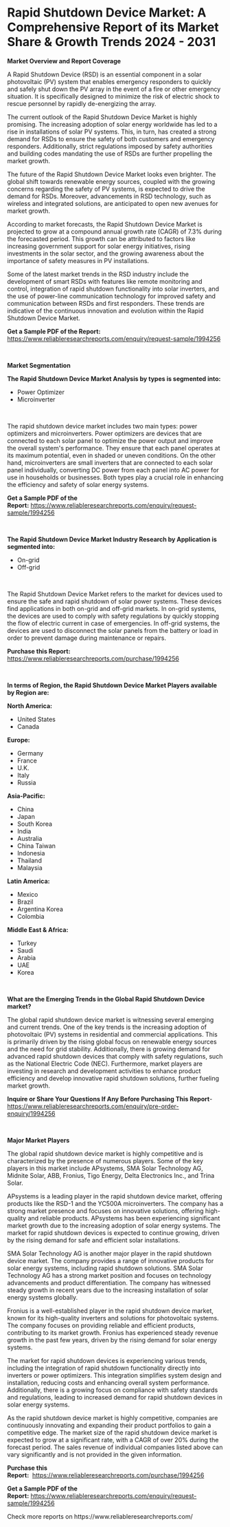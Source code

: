 <p><h1>Rapid Shutdown Device Market: A Comprehensive Report of its Market Share & Growth Trends 2024 - 2031</h1></p><p><strong>Market Overview and Report Coverage</strong></p>
<p><p>A Rapid Shutdown Device (RSD) is an essential component in a solar photovoltaic (PV) system that enables emergency responders to quickly and safely shut down the PV array in the event of a fire or other emergency situation. It is specifically designed to minimize the risk of electric shock to rescue personnel by rapidly de-energizing the array.</p><p>The current outlook of the Rapid Shutdown Device Market is highly promising. The increasing adoption of solar energy worldwide has led to a rise in installations of solar PV systems. This, in turn, has created a strong demand for RSDs to ensure the safety of both customers and emergency responders. Additionally, strict regulations imposed by safety authorities and building codes mandating the use of RSDs are further propelling the market growth.</p><p>The future of the Rapid Shutdown Device Market looks even brighter. The global shift towards renewable energy sources, coupled with the growing concerns regarding the safety of PV systems, is expected to drive the demand for RSDs. Moreover, advancements in RSD technology, such as wireless and integrated solutions, are anticipated to open new avenues for market growth.</p><p>According to market forecasts, the Rapid Shutdown Device Market is projected to grow at a compound annual growth rate (CAGR) of 7.3% during the forecasted period. This growth can be attributed to factors like increasing government support for solar energy initiatives, rising investments in the solar sector, and the growing awareness about the importance of safety measures in PV installations.</p><p>Some of the latest market trends in the RSD industry include the development of smart RSDs with features like remote monitoring and control, integration of rapid shutdown functionality into solar inverters, and the use of power-line communication technology for improved safety and communication between RSDs and first responders. These trends are indicative of the continuous innovation and evolution within the Rapid Shutdown Device Market.</p></p>
<p><strong>Get a Sample PDF of the Report:</strong> <a href="https://www.reliableresearchreports.com/enquiry/request-sample/1994256">https://www.reliableresearchreports.com/enquiry/request-sample/1994256</a></p>
<p>&nbsp;</p>
<p><strong>Market Segmentation</strong></p>
<p><strong>The Rapid Shutdown Device Market Analysis by types is segmented into:</strong></p>
<p><ul><li>Power Optimizer</li><li>Microinverter</li></ul></p>
<p>&nbsp;</p>
<p><p>The rapid shutdown device market includes two main types: power optimizers and microinverters. Power optimizers are devices that are connected to each solar panel to optimize the power output and improve the overall system's performance. They ensure that each panel operates at its maximum potential, even in shaded or uneven conditions. On the other hand, microinverters are small inverters that are connected to each solar panel individually, converting DC power from each panel into AC power for use in households or businesses. Both types play a crucial role in enhancing the efficiency and safety of solar energy systems.</p></p>
<p><strong>Get a Sample PDF of the Report:</strong>&nbsp;<a href="https://www.reliableresearchreports.com/enquiry/request-sample/1994256">https://www.reliableresearchreports.com/enquiry/request-sample/1994256</a></p>
<p>&nbsp;</p>
<p><strong>The Rapid Shutdown Device Market Industry Research by Application is segmented into:</strong></p>
<p><ul><li>On-grid</li><li>Off-grid</li></ul></p>
<p>&nbsp;</p>
<p><p>The Rapid Shutdown Device Market refers to the market for devices used to ensure the safe and rapid shutdown of solar power systems. These devices find applications in both on-grid and off-grid markets. In on-grid systems, the devices are used to comply with safety regulations by quickly stopping the flow of electric current in case of emergencies. In off-grid systems, the devices are used to disconnect the solar panels from the battery or load in order to prevent damage during maintenance or repairs.</p></p>
<p><strong>Purchase this Report:</strong>&nbsp; <a href="https://www.reliableresearchreports.com/purchase/1994256">https://www.reliableresearchreports.com/purchase/1994256</a></p>
<p>&nbsp;</p>
<p><strong>In terms of Region, the Rapid Shutdown Device Market Players available by Region are:</strong></p>
<p>
    <p> <strong> North America: </strong>
        <ul>
            <li>United States</li>
            <li>Canada</li>
        </ul>
        </p> 
    <p> <strong> Europe: </strong>
        <ul>
            <li>Germany</li>
            <li>France</li>
            <li>U.K.</li>
            <li>Italy</li>
            <li>Russia</li>
        </ul>
        </p> 
    <p> <strong> Asia-Pacific: </strong>
        <ul>
            <li>China</li>
            <li>Japan</li>
            <li>South Korea</li>
            <li>India</li>
            <li>Australia</li>
            <li>China Taiwan</li>
            <li>Indonesia</li>
            <li>Thailand</li>
            <li>Malaysia</li>
        </ul>
        </p> 
    <p> <strong> Latin America: </strong>
        <ul>
            <li>Mexico</li>
            <li>Brazil</li>
            <li>Argentina Korea</li>
            <li>Colombia</li>
        </ul>
        </p> 
    <p> <strong> Middle East & Africa: </strong>
        <ul>
            <li>Turkey</li>
            <li>Saudi</li>
            <li>Arabia</li>
            <li>UAE</li>
            <li>Korea</li>
        </ul>
    </p>
    </p>
<p>&nbsp;</p>
<p><strong>What are the Emerging Trends in the Global Rapid Shutdown Device market?</strong></p>
<p><p>The global rapid shutdown device market is witnessing several emerging and current trends. One of the key trends is the increasing adoption of photovoltaic (PV) systems in residential and commercial applications. This is primarily driven by the rising global focus on renewable energy sources and the need for grid stability. Additionally, there is growing demand for advanced rapid shutdown devices that comply with safety regulations, such as the National Electric Code (NEC). Furthermore, market players are investing in research and development activities to enhance product efficiency and develop innovative rapid shutdown solutions, further fueling market growth.</p></p>
<p><strong>Inquire or Share Your Questions If Any Before Purchasing This Report</strong>- <a href="https://www.reliableresearchreports.com/enquiry/pre-order-enquiry/1994256">https://www.reliableresearchreports.com/enquiry/pre-order-enquiry/1994256</a></p>
<p>&nbsp;</p>
<p><strong>Major Market Players</strong></p>
<p><p>The global rapid shutdown device market is highly competitive and is characterized by the presence of numerous players. Some of the key players in this market include APsystems, SMA Solar Technology AG, Midnite Solar, ABB, Fronius, Tigo Energy, Delta Electronics Inc., and Trina Solar.</p><p>APsystems is a leading player in the rapid shutdown device market, offering products like the RSD-1 and the YC500A microinverters. The company has a strong market presence and focuses on innovative solutions, offering high-quality and reliable products. APsystems has been experiencing significant market growth due to the increasing adoption of solar energy systems. The market for rapid shutdown devices is expected to continue growing, driven by the rising demand for safe and efficient solar installations.</p><p>SMA Solar Technology AG is another major player in the rapid shutdown device market. The company provides a range of innovative products for solar energy systems, including rapid shutdown solutions. SMA Solar Technology AG has a strong market position and focuses on technology advancements and product differentiation. The company has witnessed steady growth in recent years due to the increasing installation of solar energy systems globally.</p><p>Fronius is a well-established player in the rapid shutdown device market, known for its high-quality inverters and solutions for photovoltaic systems. The company focuses on providing reliable and efficient products, contributing to its market growth. Fronius has experienced steady revenue growth in the past few years, driven by the rising demand for solar energy systems.</p><p>The market for rapid shutdown devices is experiencing various trends, including the integration of rapid shutdown functionality directly into inverters or power optimizers. This integration simplifies system design and installation, reducing costs and enhancing overall system performance. Additionally, there is a growing focus on compliance with safety standards and regulations, leading to increased demand for rapid shutdown devices in solar energy systems.</p><p>As the rapid shutdown device market is highly competitive, companies are continuously innovating and expanding their product portfolios to gain a competitive edge. The market size of the rapid shutdown device market is expected to grow at a significant rate, with a CAGR of over 20% during the forecast period. The sales revenue of individual companies listed above can vary significantly and is not provided in the given information.</p></p>
<p><strong>Purchase this Report:</strong>&nbsp;&nbsp;<a href="https://www.reliableresearchreports.com/purchase/1994256">https://www.reliableresearchreports.com/purchase/1994256</a></p>
<p></p>
<p><strong>Get a Sample PDF of the Report:</strong>&nbsp;<a href="https://www.reliableresearchreports.com/enquiry/request-sample/1994256">https://www.reliableresearchreports.com/enquiry/request-sample/1994256</a></p>
<p>Check more reports on https://www.reliableresearchreports.com/</p>